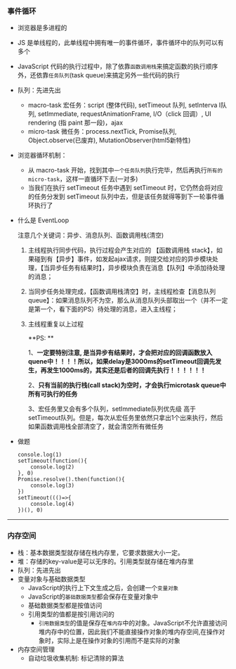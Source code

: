 ### 事件循环
- 浏览器是多进程的

- JS 是单线程的，此单线程中拥有唯一的事件循环，事件循环中的队列可以有多个

- JavaScript 代码的执行过程中，除了依靠`函数调用栈`来搞定函数的执行顺序外，还依靠`任务队列`(task queue)来搞定另外一些代码的执行

- 队列：先进先出
  - macro-task 宏任务：script (整体代码), setTimeout 队列, setInterva l队列, setImmediate, requestAnimationFrame, I/O（click 回调）, UI rendering (指 paint 那一段)，ajax
  - micro-task 微任务：process.nextTick, Promise队列, Object.observe(已废弃), MutationObserver(html5新特性)
  
- 浏览器循环机制：
  - 从 macro-task 开始，找到其中`一个任务队列`执行完毕，然后再执行`所有的 micro-task`，这样一直循环下去(一对多)
  - 当我们在执行 setTimeout 任务中遇到 setTimeout 时，它仍然会将对应的任务分发到 setTimeout 队列中去，但是该任务就得等到下一轮事件循环执行了
  
- 什么是 EventLoop

  注意几个关键词：异步、消息队列、函数调用栈(清空)

  1. 主线程执行同步代码，执行过程会产生对应的 【函数调用栈 stack】，如果碰到有【异步】事件，如发起ajax请求，则提交给对应的异步模块处理，【当异步任务有结果时】，异步模块负责在消息【队列】中添加待处理的消息；

  2. 当同步任务处理完成，【函数调用栈清空】时，主线程检查【消息队列queue】：如果消息队列不为空，那么从消息队列头部取出一个（并不一定是第一个，看下面的PS）待处理的消息，进入主线程；

  3. 主线程重复以上过程
  
     
  
     **PS: **
  
     1、**一定要特别注意, 是当异步有结果时，才会把对应的回调函数放入quene中！！！！所以，如果delay是3000ms的setTimeout回调先发生，再发生1000ms的，其实还是后者的回调先执行！！！！！！**
  
     2、**只有当前的执行栈(call stack)为空时，才会执行microtask queue中所有可执行的任务**
  
     3、宏任务里又会有多个队列，setImmediate队列优先级 高于 setTimeout队列。但是，每次从宏任务里依然只拿出1个出来执行，然后如果函数调用栈全部清空了，就会清空所有微任务

- 做题
  ```JS
  console.log(1)
  setTimeout(function(){
      console.log(2)
  }, 0)
  Promise.resolve().then(function(){
      console.log(3)
  })
  setTimeout((()=>{
      console.log(4)
  })(), 0)
  ```
---


### 内存空间

- 栈：基本数据类型就存储在栈内存里，它要求数据大小一定。
- 堆：存储的key-value是可以无序的。引用类型就存储在堆内存里
- 队列：先进先出
- 变量对象与基础数据类型
  - JavaScript的执行上下文生成之后，会创建一个`变量对象`
  - JavaScript的`基础数据类型`都会保存在变量对象中
  - 基础数据类型都是按值访问
  - 引用类型的值都是按引用访问的
    - `引用数据类型`的值是保存在`堆内存`中的对象。JavaScript不允许直接访问堆内存中的位置，因此我们不能直接操作对象的堆内存空间,在操作对象时，实际上是在操作对象的引用而不是实际的对象
- 内存空间管理
  - 自动垃圾收集机制: 标记清除的算法